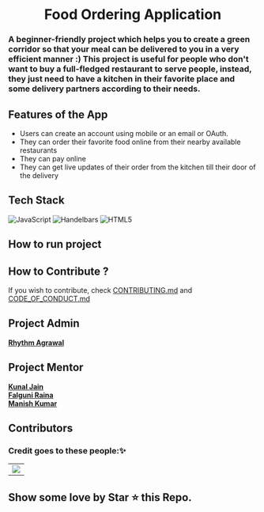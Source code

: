 <h1 align = "center" > Food Ordering Application </h1>

</p>

### A beginner-friendly project which helps you to create a green corridor so that your meal can be delivered to you in a very efficient manner :) This project is useful for people who don't want to buy a full-fledged restaurant to serve people, instead, they just need to have a kitchen in their favorite place and some delivery partners according to their needs.



## Features of the App
* Users can create an account using mobile or an email or OAuth.
* They can order their favorite food online from their nearby available restaurants
* They can pay online
* They can get live updates of their order from the kitchen till their door of the delivery

## Tech Stack 
<img alt="JavaScript" src="https://img.shields.io/badge/javascript%20-%23323330.svg?&style=for-the-badge&logo=javascript&logoColor=%23F7DF1E"/> <img alt="Handelbars" src="https://img.shields.io/badge/handelbars-%23FA7343.svg?&style=for-the-badge&logo=handelbars&logoColor=white"/>  <img alt="HTML5" src="https://img.shields.io/badge/html5%20-%23E34F26.svg?&style=for-the-badge&logo=html5&logoColor=white"/>

## How to run project



## How to Contribute ? 
If you wish to contribute, check [CONTRIBUTING.md](https://github.com/rhythm98/Food-Ordering-Application/blob/main/Contributing.md) and [CODE_OF_CONDUCT.md](https://github.com/rhythm98/Food-Ordering-Application/blob/main/CODE_OF_CONDUCT.md) 

## Project Admin
**[Rhythm Agrawal](https://github.com/rhythm98)** 

##  Project Mentor  

**[Kunal Jain](https://github.com/kunaljain0212)**  
**[Falguni Raina](https://github.com/falguniraina)**  
**[Manish Kumar](https://github.com/kumarmanishbit)**  

## Contributors
### Credit goes to these people:✨

<table>
	<tr>
		<td>
			<a href="https://github.com/rhythm98/Food-Ordering-Application/graphs/contributors">
  <img src="https://contrib.rocks/image?repo=rhythm98/Food-Ordering-Application" />
</a>
		</td>
	</tr>
</table>


## Show some love by Star ⭐ this Repo.

